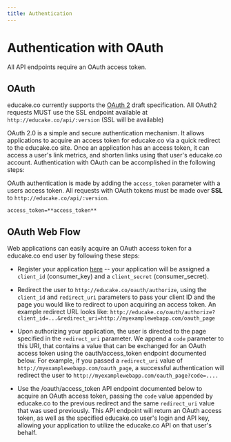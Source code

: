 ```yaml
---
title: Authentication
---
```


<h1>Authentication with OAuth</h1>

All API endpoints require an OAuth access token. 

## OAuth

educake.co currently supports the [OAuth 2][1] draft specification. All OAuth2 requests MUST use the SSL endpoint available at `http://educake.co/api/:version` (SSL will be available)

OAuth 2.0 is a simple and secure authentication mechanism. It allows applications to acquire an access token for educake.co via a quick redirect to the educake.co site. Once an application has an access token, it can access a user's link metrics, and shorten links using that user's educake.co account. Authentication with OAuth can be accomplished in the following steps:

OAuth authentication is made by adding the `access_token` parameter with a users access token. All requests with OAuth tokens must be made over **SSL** to `http://educake.co/api/:version`.

    access_token=**access_token**
    

## OAuth Web Flow

Web applications can easily acquire an OAuth access token for a educake.co end user by following these steps:

*   Register your application [here][2] -- your application will be assigned a `client_id` (consumer_key) and a `client_secret` (consumer_secret).

*   Redirect the user to `http://educake.co/oauth/authorize`, using the `client_id` and `redirect_uri` parameters to pass your client ID and the page you would like to redirect to upon acquiring an access token. An example redirect URL looks like: `http://educake.co/oauth/authorize?client_id=...&redirect_uri=http://myexamplewebapp.com/oauth_page`

*   Upon authorizing your application, the user is directed to the page specified in the `redirect_uri` parameter. We append a `code` parameter to this URI, that contains a value that can be exchanged for an OAuth access token using the oauth/access_token endpoint documented below. For example, if you passed a `redirect_uri` value of `http://myexamplewebapp.com/oauth_page`, a successful authentication will redirect the user to `http://myexamplewebapp.com/oauth_page?code=....`

*   Use the /oauth/access_token API endpoint documented below to acquire an OAuth access token, passing the `code` value appended by educake.co to the previous redirect and the same `redirect_uri` value that was used previously. This API endpoint will return an OAuth access token, as well as the specified educake.co user's login and API key, allowing your application to utilize the educake.co API on that user's behalf.

    
 [1]: http://oauth.net/2/
 [2]: http://educake.co/oauth_clients/new